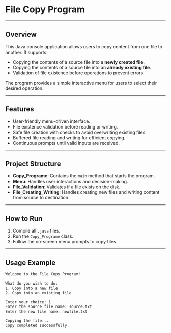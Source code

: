 # File Copy Program

---

## Overview

This Java console application allows users to copy content from one file to another. It supports:

- Copying the contents of a source file into a **newly created file**.
- Copying the contents of a source file into an **already existing file**.
- Validation of file existence before operations to prevent errors.

The program provides a simple interactive menu for users to select their desired operation.

---

## Features

- User-friendly menu-driven interface.
- File existence validation before reading or writing.
- Safe file creation with checks to avoid overwriting existing files.
- Buffered file reading and writing for efficient copying.
- Continuous prompts until valid inputs are received.

---

## Project Structure

- **Copy_Programe**: Contains the `main` method that starts the program.
- **Menu**: Handles user interactions and decision-making.
- **File_Validation**: Validates if a file exists on the disk.
- **File_Creating_Writing**: Handles creating new files and writing content from source to destination.

---

## How to Run

1. Compile all `.java` files.
2. Run the `Copy_Programe` class.
3. Follow the on-screen menu prompts to copy files.

---

## Usage Example

```bash
Welcome to the File Copy Program!

What do you wish to do:
1. Copy into a new file
2. Copy into an existing file

Enter your choice: 1
Enter the source file name: source.txt
Enter the new file name: newfile.txt

Copying the file...
Copy completed successfully.
